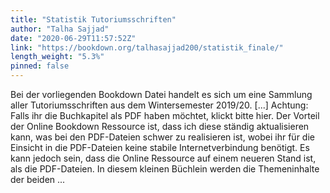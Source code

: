 ```yaml
---
title: "Statistik Tutoriumsschriften"
author: "Talha Sajjad"
date: "2020-06-29T11:57:52Z"
link: "https://bookdown.org/talhasajjad200/statistik_finale/"
length_weight: "5.3%"
pinned: false
---
```


Bei der vorliegenden Bookdown Datei handelt es sich um eine Sammlung aller Tutoriumsschriften aus dem Wintersemester 2019/20. [...] Achtung: Falls ihr die Buchkapitel als PDF haben möchtet, klickt bitte hier. Der Vorteil der Online Bookdown Ressource ist, dass ich diese ständig aktualisieren kann, was bei den PDF-Dateien schwer zu realisieren ist, wobei ihr für die Einsicht in die PDF-Dateien keine stabile Internetverbindung benötigt. Es kann jedoch sein, dass die Online Ressource auf einem neueren Stand ist, als die PDF-Dateien. In diesem kleinen Büchlein werden die Themeninhalte der beiden ...
